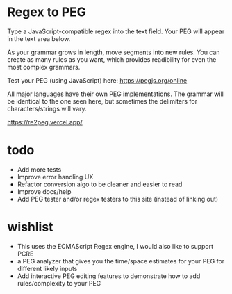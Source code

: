 # Regex to PEG

Type a JavaScript-compatible regex into the text field. Your PEG will appear in the text area below.

As your grammar grows in length, move segments into new rules. You can create as many rules as you want, which provides readibility for even the most complex grammars.

Test your PEG (using JavaScript) here: https://pegjs.org/online

All major languages have their own PEG implementations. The grammar will be identical to the one seen here, but sometimes the delimiters for characters/strings will vary.

https://re2peg.vercel.app/

# todo
* Add more tests
* Improve error handling UX
* Refactor conversion algo to be cleaner and easier to read
* Improve docs/help
* Add PEG tester and/or regex testers to this site (instead of linking out)

# wishlist
* This uses the ECMAScript Regex engine, I would also like to support PCRE
* a PEG analyzer that gives you the time/space estimates for your PEG for different likely inputs
* Add interactive PEG editing features to demonstrate how to add rules/complexity to your PEG